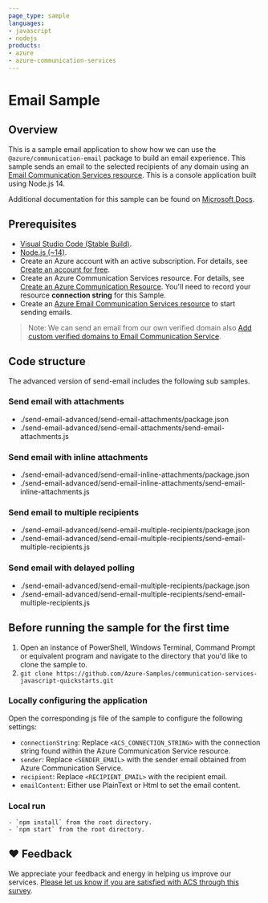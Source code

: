 ```yaml
---
page_type: sample
languages:
- javascript
- nodejs
products:
- azure
- azure-communication-services
---
```



# Email Sample

## Overview

This is a sample email application to show how we can use the `@azure/communication-email` package to build an email experience.
This sample sends an email to the selected recipients of any domain using an [Email Communication Services resource](https://docs.microsoft.com/azure/communication-services/quickstarts/email/create-email-communication-resource).
This is a console application built using Node.js 14.

Additional documentation for this sample can be found on [Microsoft Docs](https://docs.microsoft.com/azure/communication-services/concepts/email/email-overview).

## Prerequisites

- [Visual Studio Code (Stable Build)](https://code.visualstudio.com/download).
- [Node.js (~14)](https://nodejs.org/download/release/v14.19.1/).
- Create an Azure account with an active subscription. For details, see [Create an account for free](https://azure.microsoft.com/free/?WT.mc_id=A261C142F).
- Create an Azure Communication Services resource. For details, see [Create an Azure Communication Resource](https://docs.microsoft.com/azure/communication-services/quickstarts/create-communication-resource). You'll need to record your resource **connection string** for this Sample.
- Create an [Azure Email Communication Services resource](https://docs.microsoft.com/azure/communication-services/quickstarts/email/create-email-communication-resource) to start sending emails.

> Note: We can send an email from our own verified domain also [Add custom verified domains to Email Communication Service](https://docs.microsoft.com/azure/communication-services/quickstarts/email/add-custom-verified-domains).

## Code structure

The advanced version of send-email includes the following sub samples.

### Send email with attachments

- ./send-email-advanced/send-email-attachments/package.json
- ./send-email-advanced/send-email-attachments/send-email-attachments.js

### Send email with inline attachments

- ./send-email-advanced/send-email-inline-attachments/package.json
- ./send-email-advanced/send-email-inline-attachments/send-email-inline-attachments.js

### Send email to multiple recipients

- ./send-email-advanced/send-email-multiple-recipients/package.json
- ./send-email-advanced/send-email-multiple-recipients/send-email-multiple-recipients.js

### Send email with delayed polling

- ./send-email-advanced/send-email-multiple-recipients/package.json
- ./send-email-advanced/send-email-multiple-recipients/send-email-multiple-recipients.js

## Before running the sample for the first time

1. Open an instance of PowerShell, Windows Terminal, Command Prompt or equivalent program and navigate to the directory that you'd like to clone the sample to.
2. `git clone https://github.com/Azure-Samples/communication-services-javascript-quickstarts.git`

### Locally configuring the application

Open the corresponding js file of the sample to configure the following settings:

- `connectionString`: Replace `<ACS_CONNECTION_STRING>` with the connection string found within the Azure Communication Service resource.
- `sender`: Replace `<SENDER_EMAIL>` with the sender email obtained from Azure Communication Service.
- `recipient`: Replace `<RECIPIENT_EMAIL>` with the recipient email.
- `emailContent`: Either use PlainText or Html to set the email content.

### Local run

    - `npm install` from the root directory.
    - `npm start` from the root directory.

## ❤️ Feedback
We appreciate your feedback and energy in helping us improve our services. [Please let us know if you are satisfied with ACS through this survey](https://microsoft.qualtrics.com/jfe/form/SV_5dtYL81xwHnUVue).
